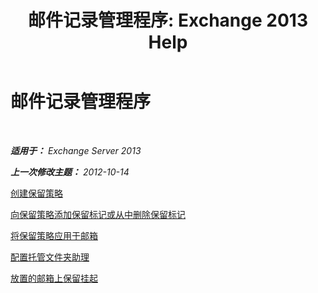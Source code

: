 ﻿---
title: '邮件记录管理程序: Exchange 2013 Help'
TOCTitle: 邮件记录管理程序
ms:assetid: bc2ff408-4a2b-4202-9515-e3e922a6320d
ms:mtpsurl: https://technet.microsoft.com/zh-cn/library/JJ150558(v=EXCHG.150)
ms:contentKeyID: 50491526
ms.date: 01/11/2018
mtps_version: v=EXCHG.150
ms.translationtype: HT
---

# 邮件记录管理程序

 

_**适用于：** Exchange Server 2013_

_**上一次修改主题：** 2012-10-14_

[创建保留策略](create-a-retention-policy-exchange-2013-help.md)

[向保留策略添加保留标记或从中删除保留标记](add-retention-tags-to-or-remove-retention-tags-from-a-retention-policy-exchange-2013-help.md)

[将保留策略应用于邮箱](apply-a-retention-policy-to-mailboxes-exchange-2013-help.md)

[配置托管文件夹助理](configure-the-managed-folder-assistant-exchange-2013-help.md)

[放置的邮箱上保留挂起](place-a-mailbox-on-retention-hold-exchange-2013-help.md)

